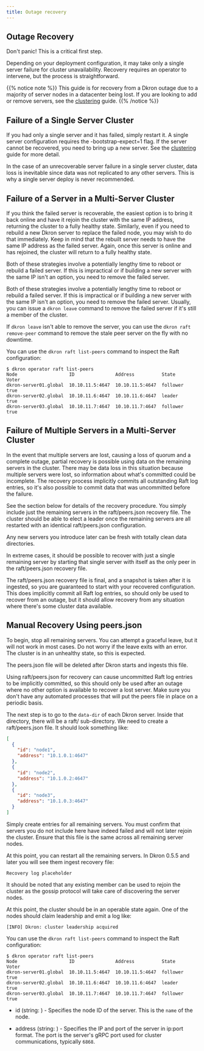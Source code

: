 ```yaml
---
title: Outage recovery
---
```


## Outage Recovery

Don't panic! This is a critical first step.

Depending on your deployment configuration, it may take only a single server failure for cluster unavailability. Recovery requires an operator to intervene, but the process is straightforward.

{{% notice note %}}
This guide is for recovery from a Dkron outage due to a majority of server nodes in a datacenter being lost. If you are looking to add or remove servers, see the [clustering](/usage/clustering) guide.
{{% /notice %}}

## Failure of a Single Server Cluster

If you had only a single server and it has failed, simply restart it. A single server configuration requires the -bootstrap-expect=1 flag. If the server cannot be recovered, you need to bring up a new server. See the [clustering](/usage/clustering) guide for more detail.

In the case of an unrecoverable server failure in a single server cluster, data loss is inevitable since data was not replicated to any other servers. This is why a single server deploy is never recommended.

## Failure of a Server in a Multi-Server Cluster

If you think the failed server is recoverable, the easiest option is to bring it back online and have it rejoin the cluster with the same IP address, returning the cluster to a fully healthy state. Similarly, even if you need to rebuild a new Dkron server to replace the failed node, you may wish to do that immediately. Keep in mind that the rebuilt server needs to have the same IP address as the failed server. Again, once this server is online and has rejoined, the cluster will return to a fully healthy state.

Both of these strategies involve a potentially lengthy time to reboot or rebuild a failed server. If this is impractical or if building a new server with the same IP isn't an option, you need to remove the failed server.

Both of these strategies involve a potentially lengthy time to reboot or rebuild a failed server. If this is impractical or if building a new server with the same IP isn't an option, you need to remove the failed server. Usually, you can issue a `dkron leave` command to remove the failed server if it's still a member of the cluster.

If `dkron leave` isn't able to remove the server, you can use the `dkron raft remove-peer` command to remove the stale peer server on the fly with no downtime.

You can use the `dkron raft list-peers` command to inspect the Raft configuration:

```
$ dkron operator raft list-peers
Node                   ID               Address          State     Voter
dkron-server01.global  10.10.11.5:4647  10.10.11.5:4647  follower  true
dkron-server02.global  10.10.11.6:4647  10.10.11.6:4647  leader    true
dkron-server03.global  10.10.11.7:4647  10.10.11.7:4647  follower  true
```

## Failure of Multiple Servers in a Multi-Server Cluster

In the event that multiple servers are lost, causing a loss of quorum and a complete outage, partial recovery is possible using data on the remaining servers in the cluster. There may be data loss in this situation because multiple servers were lost, so information about what's committed could be incomplete. The recovery process implicitly commits all outstanding Raft log entries, so it's also possible to commit data that was uncommitted before the failure.

See the section below for details of the recovery procedure. You simply include just the remaining servers in the raft/peers.json recovery file. The cluster should be able to elect a leader once the remaining servers are all restarted with an identical raft/peers.json configuration.

Any new servers you introduce later can be fresh with totally clean data directories.

In extreme cases, it should be possible to recover with just a single remaining server by starting that single server with itself as the only peer in the raft/peers.json recovery file.

The raft/peers.json recovery file is final, and a snapshot is taken after it is ingested, so you are guaranteed to start with your recovered configuration. This does implicitly commit all Raft log entries, so should only be used to recover from an outage, but it should allow recovery from any situation where there's some cluster data available.

## Manual Recovery Using peers.json

To begin, stop all remaining servers. You can attempt a graceful leave, but it will not work in most cases. Do not worry if the leave exits with an error. The cluster is in an unhealthy state, so this is expected.

The peers.json file will be deleted after Dkron starts and ingests this file.

Using raft/peers.json for recovery can cause uncommitted Raft log entries to be implicitly committed, so this should only be used after an outage where no other option is available to recover a lost server. Make sure you don't have any automated processes that will put the peers file in place on a periodic basis.

The next step is to go to the `data-dir` of each Dkron server. Inside that directory, there will be a raft/ sub-directory. We need to create a raft/peers.json file. It should look something like:

```json
[
  {
    "id": "node1",
    "address": "10.1.0.1:4647"
  },
  {
    "id": "node2",
    "address": "10.1.0.2:4647"
  },
  {
    "id": "node3",
    "address": "10.1.0.3:4647"
  }
]
```

Simply create entries for all remaining servers. You must confirm that servers you do not include here have indeed failed and will not later rejoin the cluster. Ensure that this file is the same across all remaining server nodes.

At this point, you can restart all the remaining servers. In Dkron 0.5.5 and later you will see them ingest recovery file:

```
Recovery log placeholder
```

It should be noted that any existing member can be used to rejoin the cluster as the gossip protocol will take care of discovering the server nodes.

At this point, the cluster should be in an operable state again. One of the nodes should claim leadership and emit a log like:

`[INFO] Dkron: cluster leadership acquired`

You can use the `dkron raft list-peers` command to inspect the Raft configuration:

```
$ dkron operator raft list-peers
Node                   ID               Address          State     Voter
dkron-server01.global  10.10.11.5:4647  10.10.11.5:4647  follower  true
dkron-server02.global  10.10.11.6:4647  10.10.11.6:4647  leader    true
dkron-server03.global  10.10.11.7:4647  10.10.11.7:4647  follower  true
```

* id (string: <required>) - Specifies the node ID of the server. This is the `name` of the node.

* address (string: <required>) - Specifies the IP and port of the server in ip:port format. The port is the server's gRPC port used for cluster communications, typically `6868`.
